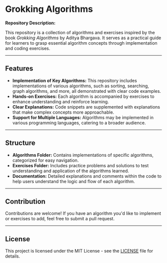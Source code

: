 # Grokking Algorithms

**Repository Description:**

This repository is a collection of algorithms and exercises inspired by the book *Grokking Algorithms* by Aditya Bhargava. It serves as a practical guide for learners to grasp essential algorithm concepts through implementation and coding exercises.

---

## Features

- **Implementation of Key Algorithms:** This repository includes implementations of various algorithms, such as sorting, searching, graph algorithms, and more, all demonstrated with clear code examples.
- **Hands-on Exercises:** Each algorithm is accompanied by exercises to enhance understanding and reinforce learning.
- **Clear Explanations:** Code snippets are supplemented with explanations that make complex concepts more approachable.
- **Support for Multiple Languages:** Algorithms may be implemented in various programming languages, catering to a broader audience.

---

## Structure

- **Algorithms Folder:** Contains implementations of specific algorithms, categorized for easy navigation.
- **Exercises Folder:** Includes practice problems and solutions to test understanding and application of the algorithms learned.
- **Documentation:** Detailed explanations and comments within the code to help users understand the logic and flow of each algorithm.

---

## Contribution

Contributions are welcome! If you have an algorithm you'd like to implement or exercises to add, feel free to submit a pull request.

---

## License

This project is licensed under the MIT License - see the [LICENSE](LICENSE) file for details.
